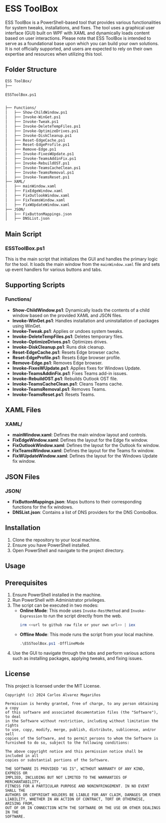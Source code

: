 
# ESS ToolBox

ESS ToolBox is a PowerShell-based tool that provides various functionalities for system tweaks, installations, and fixes. The tool uses a graphical user interface (GUI) built on WPF with XAML and dynamically loads content based on user interactions. Please note that ESS ToolBox is intended to serve as a foundational base upon which you can build your own solutions. It is not officially supported, and users are expected to rely on their own expertise and resources when utilizing this tool.

## Folder Structure

```markdown
ESS ToolBox/
├── 

ESSToolBox.ps1


├── Functions/
│   ├── Show-ChildWindow.ps1
│   ├── Invoke-WinGet.ps1
│   ├── Invoke-Tweak.ps1
│   ├── Invoke-DeleteTempFiles.ps1
│   ├── Invoke-OptimizeDrives.ps1
│   ├── Invoke-DiskCleanup.ps1
│   ├── Reset-EdgeCache.ps1
│   ├── Reset-EdgeProfile.ps1
│   ├── Remove-Edge.ps1
│   ├── Invoke-FixesWUpdate.ps1
│   ├── Invoke-TeamsAddinFix.ps1
│   ├── Invoke-RebuildOST.ps1
│   ├── Invoke-TeamsCacheClean.ps1
│   ├── Invoke-TeamsRemoval.ps1
│   ├── Invoke-TeamsReset.ps1
├── XAML/
│   ├── mainWindow.xaml
│   ├── FixEdgeWindow.xaml
│   ├── FixOutlookWindow.xaml
│   ├── FixTeamsWindow.xaml
│   ├── FixWUpdateWindow.xaml
├── JSON/
│   ├── FixButtonMappings.json
│   ├── DNSList.json
```

## Main Script

### ESSToolBox.ps1
This is the main script that initializes the GUI and handles the primary logic for the tool. It loads the main window from the `mainWindow.xaml` file and sets up event handlers for various buttons and tabs.

## Supporting Scripts

### Functions/
- **Show-ChildWindow.ps1**: Dynamically loads the contents of a child window based on the provided XAML and JSON files.
- **Invoke-WinGet.ps1**: Handles installation and uninstallation of packages using WinGet.
- **Invoke-Tweak.ps1**: Applies or undoes system tweaks.
- **Invoke-DeleteTempFiles.ps1**: Deletes temporary files.
- **Invoke-OptimizeDrives.ps1**: Optimizes drives.
- **Invoke-DiskCleanup.ps1**: Runs disk cleanup.
- **Reset-EdgeCache.ps1**: Resets Edge browser cache.
- **Reset-EdgeProfile.ps1**: Resets Edge browser profile.
- **Remove-Edge.ps1**: Removes Edge browser.
- **Invoke-FixesWUpdate.ps1**: Applies fixes for Windows Update.
- **Invoke-TeamsAddinFix.ps1**: Fixes Teams add-in issues.
- **Invoke-RebuildOST.ps1**: Rebuilds Outlook OST file.
- **Invoke-TeamsCacheClean.ps1**: Cleans Teams cache.
- **Invoke-TeamsRemoval.ps1**: Removes Teams.
- **Invoke-TeamsReset.ps1**: Resets Teams.

## XAML Files

### XAML/
- **mainWindow.xaml**: Defines the main window layout and controls.
- **FixEdgeWindow.xaml**: Defines the layout for the Edge fix window.
- **FixOutlookWindow.xaml**: Defines the layout for the Outlook fix window.
- **FixTeamsWindow.xaml**: Defines the layout for the Teams fix window.
- **FixWUpdateWindow.xaml**: Defines the layout for the Windows Update fix window.

## JSON Files

### JSON/
- **FixButtonMappings.json**: Maps buttons to their corresponding functions for the fix windows.
- **DNSList.json**: Contains a list of DNS providers for the DNS ComboBox.

## Installation

1. Clone the repository to your local machine.
2. Ensure you have PowerShell installed.
3. Open PowerShell and navigate to the project directory.

## Usage

## Prerequisites

1. Ensure PowerShell installed in the machine.
2. Run PowerShell with Administrator privileges.
2. The script can be executed in two modes:
    - **Online Mode**: This mode uses `Invoke-RestMethod` and `Invoke-Expression` to run the script directly from the web.
      ```powershell
      irm <<url to github raw file or your own url>> | iex
      ```
    - **Offline Mode**: This mode runs the script from your local machine.
      ```powershell
      .\ESSToolBox.ps1 -OfflineMode
      ```
3. Use the GUI to navigate through the tabs and perform various actions such as installing packages, applying tweaks, and fixing issues.

## License

This project is licensed under the MIT License.
```
Copyright (c) 2024 Carlos Alvarez Magariños

Permission is hereby granted, free of charge, to any person obtaining a copy
of this software and associated documentation files (the "Software"), to deal
in the Software without restriction, including without limitation the rights
to use, copy, modify, merge, publish, distribute, sublicense, and/or sell
copies of the Software, and to permit persons to whom the Software is
furnished to do so, subject to the following conditions:

The above copyright notice and this permission notice shall be included in all
copies or substantial portions of the Software.

THE SOFTWARE IS PROVIDED "AS IS", WITHOUT WARRANTY OF ANY KIND, EXPRESS OR
IMPLIED, INCLUDING BUT NOT LIMITED TO THE WARRANTIES OF MERCHANTABILITY,
FITNESS FOR A PARTICULAR PURPOSE AND NONINFRINGEMENT. IN NO EVENT SHALL THE
AUTHORS OR COPYRIGHT HOLDERS BE LIABLE FOR ANY CLAIM, DAMAGES OR OTHER
LIABILITY, WHETHER IN AN ACTION OF CONTRACT, TORT OR OTHERWISE, ARISING FROM,
OUT OF OR IN CONNECTION WITH THE SOFTWARE OR THE USE OR OTHER DEALINGS IN THE
SOFTWARE.
```
